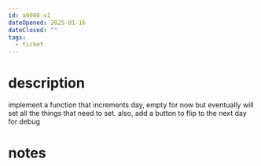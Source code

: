```yaml
---
id: a0008-v1
dateOpened: 2025-01-16
dateClosed: ""
tags:
  - ticket
---
```

# description
implement a function that increments day, empty for now but eventually will set all the things that need to set. 
also, add a button to flip to the next day for debug
# notes
